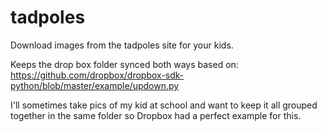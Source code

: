 # tadpoles
Download images from the tadpoles site for your kids.

Keeps the drop box folder synced both ways based on:\
https://github.com/dropbox/dropbox-sdk-python/blob/master/example/updown.py

I'll sometimes take pics of my kid at school and want to keep it all grouped together in the same folder so Dropbox had a perfect example for this.